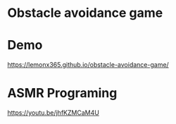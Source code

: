 # Obstacle avoidance game

# Demo

https://lemonx365.github.io/obstacle-avoidance-game/

# ASMR Programing

https://youtu.be/jhfKZMCaM4U

